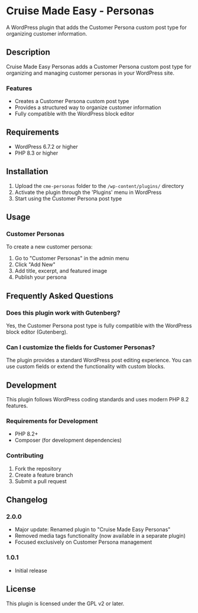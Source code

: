 # Cruise Made Easy - Personas

A WordPress plugin that adds the Customer Persona custom post type for organizing customer information.

## Description

Cruise Made Easy Personas adds a Customer Persona custom post type for organizing and managing customer personas in your WordPress site.

### Features

- Creates a Customer Persona custom post type
- Provides a structured way to organize customer information
- Fully compatible with the WordPress block editor

## Requirements

- WordPress 6.7.2 or higher
- PHP 8.3 or higher

## Installation

1.  Upload the `cme-personas` folder to the `/wp-content/plugins/` directory
2.  Activate the plugin through the 'Plugins' menu in WordPress
3.  Start using the Customer Persona post type

## Usage

### Customer Personas

To create a new customer persona:

1.  Go to "Customer Personas" in the admin menu
2.  Click "Add New"
3.  Add title, excerpt, and featured image
4.  Publish your persona

## Frequently Asked Questions

### Does this plugin work with Gutenberg?

Yes, the Customer Persona post type is fully compatible with the WordPress block editor (Gutenberg).

### Can I customize the fields for Customer Personas?

The plugin provides a standard WordPress post editing experience. You can use custom fields or extend the functionality with custom blocks.

## Development

This plugin follows WordPress coding standards and uses modern PHP 8.2 features.

### Requirements for Development

- PHP 8.2+
- Composer (for development dependencies)

### Contributing

1.  Fork the repository
2.  Create a feature branch
3.  Submit a pull request

## Changelog

### 2.0.0

- Major update: Renamed plugin to "Cruise Made Easy Personas"
- Removed media tags functionality (now available in a separate plugin)
- Focused exclusively on Customer Persona management

### 1.0.1

- Initial release

## License

This plugin is licensed under the GPL v2 or later.
